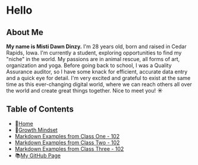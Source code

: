 # Hello

## About Me 
**My name is Misti Dawn Dinzy.** I'm 28 years old, born and raised in Cedar Rapids, Iowa. 
I'm currently a student, exploring opportunities to find my \"niche" in the world. 
My passions are in animal rescue, all forms of art, organization and yoga. 
Before going back to school, I was a Quality Assurance auditor, so I have some knack for efficient, accurate data entry and a quick eye for detail. 
I'm very excited and grateful to exist at the same time as this ever-changing digital world, where we can reach others all over the world and create great things together. 
Nice to meet you! ☀️

 
## **Table of Contents**
- 🏡[Home](/README.md)
- 💭[Growth Mindset](/growthmindset.md)
- [Markdown Examples from Class One - 102](/markdownexamples.md)
- [Markdown Examples from Class Two - 102](/markdownexamples.md)
- [Markdown Examples from Class Three - 102](/markdownexamples.md)
- 📚[My GitHub Page](www.github.com/mistidinzy)
